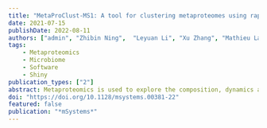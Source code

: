 ```yaml
---
title: "MetaProClust-MS1: A tool for clustering metaproteomes using rapid MS1 profiling"
date: 2021-07-15
publishDate: 2022-08-11
authors: ["admin", "Zhibin Ning",  "Leyuan Li", "Xu Zhang", "Mathieu Lavallée-Adam", "Daniel Figeys"]
tags:
    - Metaproteomics
    - Microbiome
    - Software
    - Shiny 
publication_types: ["2"]
abstract: Metaproteomics is used to explore the composition, dynamics and function of microbial communities. How-ever, acquiring data by tandem mass spectrometry is time consuming and resource intensive. To mediate this challenge, we present MetaProClust-MS1, a computational framework for microbiome screening developed to reduce the time required for data acquisition by mass spectrometry. In this proof-of-concept study, we tested MetaProClust-MS1 on data acquired using short 15 minute MS1-only mass spectrometry gradients and compared the results to those produced using data acquired by a traditional tandem mass spectrometry approach. MetaProClust-MS1 identified robust microbiome shifts caused by xenobiotics in both datasets. Cluster topologies were also significantly correlated. We demonstrate that MetaProClust-MS1 is able to rapidly screen microbiomes using only short MS1 profiles. This approach can be used to prioritize samples for deep metaproteomic analysis and will be especially useful in large-scale metaproteomic screens or in clinical settings where rapid results are required.
doi: "https://doi.org/10.1128/msystems.00381-22"
featured: false
publication: "*mSystems*"
---
```


